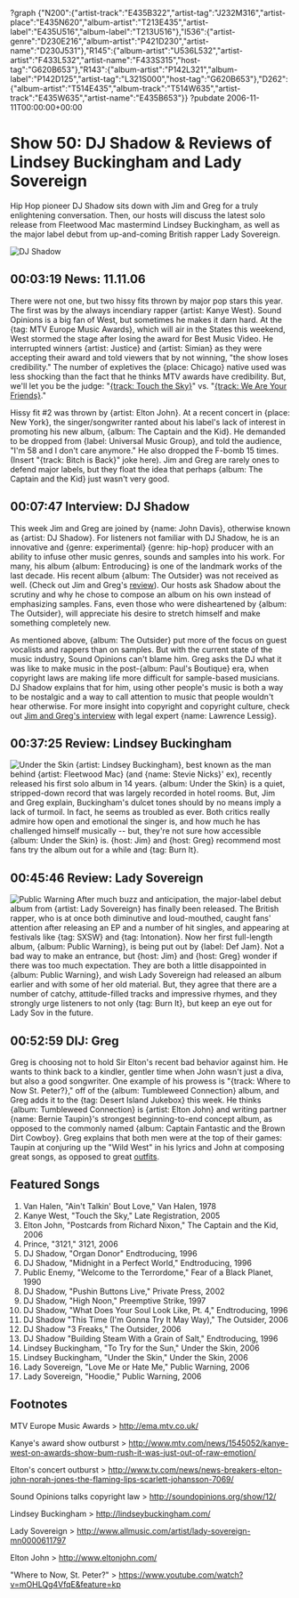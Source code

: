 ?graph {"N200":{"artist-track":"E435B322","artist-tag":"J232M316","artist-place":"E435N620","album-artist":"T213E435","artist-label":"E435U516","album-label":"T213U516"},"I536":{"artist-genre":"D230E216","album-artist":"P421D230","artist-name":"D230J531"},"R145":{"album-artist":"U536L532","artist-artist":"F433L532","artist-name":"F433S315","host-tag":"G620B653"},"R143":{"album-artist":"P142L321","album-label":"P142D125","artist-tag":"L321S000","host-tag":"G620B653"},"D262":{"album-artist":"T514E435","album-track":"T514W635","artist-track":"E435W635","artist-name":"E435B653"}}
?pubdate 2006-11-11T00:00:00+00:00

# Show 50: DJ Shadow & Reviews of Lindsey Buckingham and Lady Sovereign
Hip Hop pioneer DJ Shadow sits down with Jim and Greg for a truly enlightening conversation. Then, our hosts will discuss the latest solo release from Fleetwood Mac mastermind Lindsey Buckingham, as well as the major label debut from up-and-coming British rapper Lady Sovereign.

![DJ Shadow](http://static.soundopinions.org/images/2006/djshadow.jpg)

## 00:03:19 News: 11.11.06
There were not one, but two hissy fits thrown by major pop stars this year. The first was by the always incendiary rapper {artist: Kanye West}. Sound Opinions is a big fan of West, but sometimes he makes it darn hard. At the {tag: MTV Europe Music Awards}, which will air in the States this weekend, West stormed the stage after losing the award for Best Music Video. He interrupted winners {artist: Justice} and {artist: Simian} as they were accepting their award and told viewers that by not winning, "the show loses credibility." The number of expletives the {place: Chicago} native used was less shocking than the fact that he thinks MTV awards have credibility. But, we'll let you be the judge: "[{track: Touch the Sky}](http://vimeo.com/21317718)" vs. "[{track: We Are Your Friends}](http://vimeo.com/11277708)."

Hissy fit #2 was thrown by {artist: Elton John}. At a recent concert in {place: New York}, the singer/songwriter ranted about his label's lack of interest in promoting his new album, {album: The Captain and the Kid}. He demanded to be dropped from {label: Universal Music Group}, and told the audience, "I'm 58 and I don't care anymore." He also dropped the F-bomb 15 times. (Insert "{track: Bitch is Back}" joke here). Jim and Greg are rarely ones to defend major labels, but they float the idea that perhaps {album: The Captain and the Kid} just wasn't very good.

## 00:07:47 Interview: DJ Shadow
This week Jim and Greg are joined by {name: John Davis}, otherwise known as {artist: DJ Shadow}. For listeners not familiar with DJ Shadow, he is an innovative and {genre: experimental} {genre: hip-hop} producer with an ability to infuse other music genres, sounds and samples into his work. For many, his album {album: Entroducing} is one of the landmark works of the last decade. His recent album {album: The Outsider} was not received as well. (Check out Jim and Greg's [review](http://soundopinions.org/show/44/#theoutsider)). Our hosts ask Shadow about the scrutiny and why he chose to compose an album on his own instead of emphasizing samples. Fans, even those who were disheartened by {album: The Outsider}, will appreciate his desire to stretch himself and make something completely new.

As mentioned above, {album: The Outsider} put more of the focus on guest vocalists and rappers than on samples. But with the current state of the music industry, Sound Opinions  can't blame him. Greg asks the DJ what it was like to make music in the post-{album: Paul's Boutique} era, when copyright laws are making life more difficult for sample-based musicians. DJ Shadow explains that for him, using other people's music is both a way to be nostalgic and a way to call attention to music that people wouldn't hear otherwise. For more insight into copyright and copyright culture, check out [Jim and Greg's interview](show/12/) with legal expert {name: Lawrence Lessig}.

## 00:37:25 Review: Lindsey Buckingham
![Under the Skin](http://is3.mzstatic.com/image/thumb/Music/v4/bb/12/0c/bb120c9c-04cb-d01a-42da-05f0b973865a/source/600x600bb.jpg "201419/193413701")
{artist: Lindsey Buckingham}, best known as the man behind {artist: Fleetwood Mac} (and {name: Stevie Nicks}' ex), recently released his first solo album in 14 years. {album: Under the Skin} is a quiet, stripped-down record that was largely recorded in hotel rooms. But, Jim and Greg explain, Buckingham's dulcet tones should by no means imply a lack of turmoil. In fact, he seems as troubled as ever. Both critics really admire how open and emotional the singer is, and how much he has challenged himself musically -- but, they're not sure how accessible {album: Under the Skin} is. {host: Jim} and {host: Greg} recommend most fans try the album out for a while and {tag: Burn It}.

## 00:45:46 Review: Lady Sovereign
![Public Warning](http://is4.mzstatic.com/image/thumb/Music/v4/48/05/4f/48054fab-3ee0-513f-6e24-644b74c46009/source/600x600bb.jpg "23583781/325085885")
After much buzz and anticipation, the major-label debut album from {artist: Lady Sovereign} has finally been released. The British rapper, who is at once both diminutive and loud-mouthed, caught fans' attention after releasing an EP and a number of hit singles, and appearing at festivals like {tag: SXSW} and {tag: Intonation}. Now her first full-length album, {album: Public Warning}, is being put out by {label: Def Jam}. Not a bad way to make an entrance, but {host: Jim} and {host: Greg} wonder if there was too much expectation. They are both a little disappointed in {album: Public Warning}, and wish Lady Sovereign had released an album earlier and with some of her old material. But, they agree that there are a number of catchy, attitude-filled tracks and impressive rhymes, and they strongly urge listeners to not only {tag: Burn It}, but keep an eye out for Lady Sov in the future.

## 00:52:59 DIJ: Greg
Greg is choosing not to hold Sir Elton's recent bad behavior against him. He wants to think back to a kindler, gentler time when John wasn't just a diva, but also a good songwriter. One example of his prowess is "{track: Where to Now St. Peter?}," off of the {album: Tumbleweed Connection} album, and Greg adds it to the {tag: Desert Island Jukebox} this week. He thinks {album: Tumbleweed Connection} is {artist: Elton John} and writing partner {name: Bernie Taupin}'s strongest beginning-to-end concept album, as opposed to the commonly named {album: Captain Fantastic and the Brown Dirt Cowboy}. Greg explains that both men were at the top of their games: Taupin at conjuring up the "Wild West" in his lyrics and John at composing great songs, as opposed to great [outfits](http://newsimg.bbc.co.uk/media/images/41145000/jpg/_41145432_donald_rex_elton2.jpg).

## Featured Songs
1. Van Halen, "Ain't Talkin' Bout Love," Van Halen, 1978
2. Kanye West, "Touch the Sky," Late Registration, 2005
3. Elton John, "Postcards from Richard Nixon," The Captain and the Kid, 2006
4. Prince, "3121," 3121, 2006
5. DJ Shadow, "Organ Donor" Endtroducing, 1996
6. DJ Shadow, "Midnight in a Perfect World," Endtroducing, 1996
7. Public Enemy, "Welcome to the Terrordome," Fear of a Black Planet, 1990
8. DJ Shadow, "Pushin Buttons Live," Private Press, 2002
9. DJ Shadow, "High Noon," Preemptive Strike, 1997
10. DJ Shadow, "What Does Your Soul Look Like, Pt. 4," Endtroducing, 1996
11. DJ Shadow "This Time (I'm Gonna Try It May Way)," The Outsider, 2006
12. DJ Shadow "3 Freaks," The Outsider, 2006
13. DJ Shadow "Building Steam With a Grain of Salt," Endtroducing, 1996
14. Lindsey Buckingham, "To Try for the Sun," Under the Skin, 2006
15. Lindsey Buckingham, "Under the Skin," Under the Skin, 2006
16. Lady Sovereign, "Love Me or Hate Me," Public Warning, 2006
17. Lady Sovereign, "Hoodie," Public Warning, 2006

## Footnotes

MTV Europe Music Awards > http://ema.mtv.co.uk/

Kanye's award show outburst > http://www.mtv.com/news/1545052/kanye-west-on-awards-show-bum-rush-it-was-just-out-of-raw-emotion/

Elton's concert outburst > http://www.tv.com/news/news-breakers-elton-john-norah-jones-the-flaming-lips-scarlett-johansson-7069/

Sound Opinions talks copyright law > http://soundopinions.org/show/12/

Lindsey Buckingham > http://lindseybuckingham.com/

Lady Sovereign > http://www.allmusic.com/artist/lady-sovereign-mn0000611797

Elton John > http://www.eltonjohn.com/

"Where to Now, St. Peter?" > https://www.youtube.com/watch?v=mOHLQg4VfqE&feature=kp